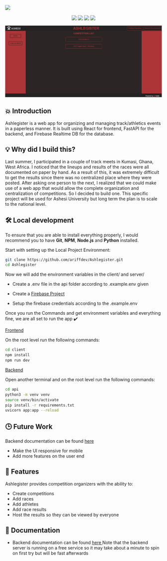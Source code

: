
![](https://socialify.git.ci/ariffdev/Ashlegister/image?description=1&descriptionEditable=Athletics%20Management%20System&language=1&name=1&owner=1&theme=Light)



<p align="center">
<img src="https://img.shields.io/badge/Author-ariffdev-blue" />
<img src="https://img.shields.io/badge/Athletics Management System-maroon" />
<img src="https://img.shields.io/badge/React-blue" />
<img src="https://img.shields.io/badge/FastAPI-green" />
</p>

![Ashlegister Home Page](image.png)

## 💥 Introduction

Ashlegister is a web app for organizing and managing track/athletics events in a paperless manner. It is built using React for frontend, FastAPI for the backend, and Firebase Realtime DB  for the database.


## 💡 Why did I build this?

Last summer, I participated in a couple of track meets in Kumasi, Ghana, West Africa. I noticed that the lineups and results of the races were all documented on paper by hand. As a result of this, it was extremely difficult to get the results since there was no centralized place where they were posted. After asking one person to the next, I realized that we could make use of a web app that would allow the complete organization and centralization of competitions. So I decided to build one. This specific project will be used for Ashesi University but long term the plan is to scale to the national level.

## 🛠️ Local development

To ensure that you are able to install everything properly, I would recommend you to have <b>Git</b>, <b>NPM</b>, <b>Node.js</b> and <b>Python</b> installed.


Start with setting up the Local Project Environment:

```sh
git clone https://github.com/ariffdev/Ashlegister.git
cd Ashlegister
```


Now we will add the environment variables in the client/ and server/

 - Create a .env file in the api folder according to .example.env given

 - Create a <a href="">Firebase Project</a>

 - Setup the firebase credentials according to the .example.env

Once you run the Commands and get environment variables and everything fine, we are all set to run the app ✔️

<ins> Frontend </ins>

On the root level run the following commands:

```sh
cd client
npm install
npm run dev
```



<ins> Backend </ins>

Open another terminal and on the root level run the following commands:

```sh
cd api
python3 -m venv venv
source venv/bin/activate
pip install -r requirements.txt
uvicorn app:app --reload
```

## 🕒 Future Work
Backend documentation can be found <a href="https://ashlegister.onrender.com"> here </a>
- Make the UI responsive for mobile
- Add more features on the user end


## 🥁 Features
Ashlegister provides competition organizers with the ability to:

-  Create competitions
- Add races
- Add athletes
- Add race results
- Host the results so they can be viewed by everyone


## 📃 Documentation
- Backend documentation can be found <a href="https://ashlegister.onrender"> here </a>
Note that the backend server is running on a free service so it may take about a minute to spin on first try but will be fast afterwards
